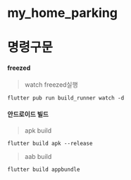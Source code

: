 # my_home_parking

# 명령구문



#### freezed
> watch freezed실행
```shell
flutter pub run build_runner watch -d
```

#### 안드로이드 빌드

> apk build

```shell
flutter build apk --release
```

> aab build

```shell
flutter build appbundle
```
